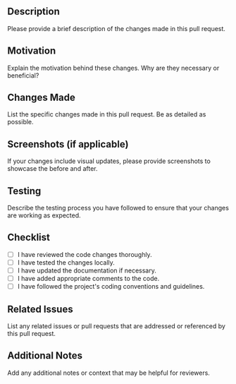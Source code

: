## Description

Please provide a brief description of the changes made in this pull request.

## Motivation

Explain the motivation behind these changes. Why are they necessary or beneficial?

## Changes Made

List the specific changes made in this pull request. Be as detailed as possible.

## Screenshots (if applicable)

If your changes include visual updates, please provide screenshots to showcase the before and after.

## Testing

Describe the testing process you have followed to ensure that your changes are working as expected.

## Checklist

- [ ] I have reviewed the code changes thoroughly.
- [ ] I have tested the changes locally.
- [ ] I have updated the documentation if necessary.
- [ ] I have added appropriate comments to the code.
- [ ] I have followed the project's coding conventions and guidelines.

## Related Issues

List any related issues or pull requests that are addressed or referenced by this pull request.

## Additional Notes

Add any additional notes or context that may be helpful for reviewers.
